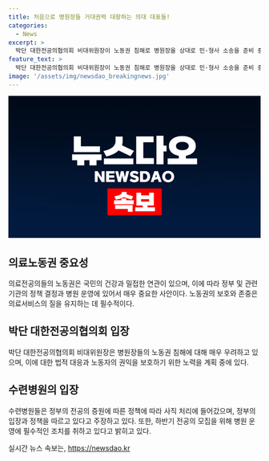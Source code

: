 ```yaml
---
title: 처음으로 병원장들 거대권력 대항하는 의대 대표들!
categories:
  - News
excerpt: >
  박단 대한전공의협의회 비대위원장이 노동권 침해로 병원장을 상대로 민·형사 소송을 준비 중이라고 밝혀, 전공의들의 권익을 위해 법적 대응을 이끌어내고 있다. 정부의 요구에 따라 병원을 떠난 전공의들을 사직 처리 중인 무응답 수련병원들을 비판하며, 노동권을 침해한 병원장들에 대한 법적 대응을 예고했다. 전국 수련병원 211곳에서 사직 처리가 완료된 레지던트 1302명은 전체의 12.4%로 집계됐다. 클릭해서 전문 기사를 읽어보세요.
feature_text: >
  박단 대한전공의협의회 비대위원장이 노동권 침해로 병원장을 상대로 민·형사 소송을 준비 중이라고 밝혀, 전공의들의 권익을 위해 법적 대응을 이끌어내고 있다. 정부의 요구에 따라 병원을 떠난 전공의들을 사직 처리 중인 무응답 수련병원들을 비판하며, 노동권을 침해한 병원장들에 대한 법적 대응을 예고했다. 전국 수련병원 211곳에서 사직 처리가 완료된 레지던트 1302명은 전체의 12.4%로 집계됐다. 클릭해서 전문 기사를 읽어보세요.
image: '/assets/img/newsdao_breakingnews.jpg'
---
```


<p><img src="/assets/img/newsdao_breakingnews.jpg" alt="implanttips 속보" /></p>

<h2 data-ke-size="size26">의료노동권 중요성</h2>

<p data-ke-size="size16">의료전공의들의 노동권은 국민의 건강과 밀접한 연관이 있으며, 이에 따라 정부 및 관련 기관의 정책 결정과 병원 운영에 있어서 매우 중요한 사안이다. 노동권의 보호와 존중은 의료서비스의 질을 유지하는 데 필수적이다.</p>

<h2 data-ke-size="size26">박단 대한전공의협의회 입장</h2>

<p data-ke-size="size16">박단 대한전공의협의회 비대위원장은 병원장들의 노동권 침해에 대해 매우 우려하고 있으며, 이에 대한 법적 대응과 노동자의 권익을 보호하기 위한 노력을 계획 중에 있다.</p>

<h2 data-ke-size="size26">수련병원의 입장</h2>

<p data-ke-size="size16">수련병원들은 정부의 전공의 증원에 따른 정책에 따라 사직 처리에 들어갔으며, 정부의 입장과 정책을 따르고 있다고 주장하고 있다. 또한, 하반기 전공의 모집을 위해 병원 운영에 필수적인 조치를 취하고 있다고 밝히고 있다.</p>
실시간 뉴스 속보는, <a href="https://newsdao.kr" rel="dofollow">https://newsdao.kr</a>


